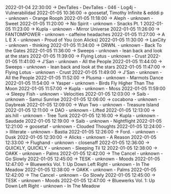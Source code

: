 2022-01-04 22:30:00 -> DevTalles - DevTalles - 046 - Log4j - Vulnerabilidad
2022-01-05 10:36:00 -> goosetaf, Timothy Infinite & edddi p - unknown - Orange Rooph
2022-01-05 11:18:00 -> Aleph - unknown - Sweet
2022-01-05 11:20:00 -> No Spirit - unknown - Snacks Pt. 1
2022-01-05 11:23:00 -> Kupla - unknown - Mirror Universe
2022-01-05 11:26:00 -> FANTOMPOWER - unknown - caffeine headaches
2022-01-05 11:27:00 -> A L E X - unknown - Proud of You (con Alicks)
2022-01-05 11:30:00 -> LaxCity - unknown - thinking
2022-01-05 11:34:00 -> DRWN. - unknown - Back To the Gates
2022-01-05 11:36:00 -> Sweeps - unknown - lean back and look at the stars
2022-01-05 11:39:00 -> Flying Lotus - unknown - Crust
2022-01-05 11:41:00 -> J'San - unknown - All the People
2022-01-05 11:44:00 -> Sweeps - unknown - lean back and look at the stars
2022-01-05 11:47:00 -> Flying Lotus - unknown - Crust
2022-01-05 11:49:00 -> J'San - unknown - All the People
2022-01-05 11:52:00 -> Plusma - unknown - Marmots Dance
2022-01-05 11:54:00 -> Yasper - unknown - Birds Fly Higher Than The Moon
2022-01-05 11:57:00 -> Kupla - unknown - Moss
2022-01-05 11:59:00 -> Sleepy Fish - unknown - Velocities
2022-01-05 12:03:00 -> Saib - unknown - Samui Sunrise
2022-01-05 12:06:00 -> cocabona - unknown - Daybreak
2022-01-05 12:09:00 -> Wun Two - unknown - Treasure Island
2022-01-05 12:11:00 -> DAO - unknown - Lifted
2022-01-05 12:13:00 -> ais.hill - unknown - Tree Tunk
2022-01-05 12:16:00 -> Kupla - unknown - Saudade
2022-01-05 12:19:00 -> Saib - unknown - Nightflight
2022-01-05 12:21:00 -> goosetaf - unknown - Clouded Thoughts
2022-01-05 12:24:00 -> Illiterate - unknown - Bastia
2022-01-05 12:26:00 -> Ford. - unknown - Dusk
2022-01-05 12:30:00 -> Alicks - unknown - A Reason
2022-01-05 12:33:00 -> Flughand - unknown - closenaff
2022-01-05 12:36:00 -> QUICKLY, QUICKLY - unknown - Sleeping Til 12
2022-01-05 12:38:00 -> OAKK - unknown - Palms
2022-01-05 12:42:00 -> The Cancel - unknown - Go Slowly
2022-01-05 12:45:00 -> TESK - unknown - Moods
2022-01-05 12:47:00 -> Bluewerks Vol. 1: Up Down Left Right - unknown - In The Meadow
2022-01-05 12:38:00 -> OAKK - unknown - Palms
2022-01-05 12:42:00 -> The Cancel - unknown - Go Slowly
2022-01-05 12:45:00 -> TESK - unknown - Moods
2022-01-05 12:47:00 -> Bluewerks Vol. 1: Up Down Left Right - unknown - In The Meadow
